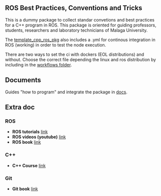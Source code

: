 ## ROS Best Practices, Conventions and Tricks

This is a dummy package to collect standar convetions and best practices for a C++ program in ROS. This package is oriented for guiding professors, students, researchers and laboratory technicians of Malaga University.

The [template_cpp_ros_pkg](template_cpp_ros_pkg/) also includes a .yml for continous integration in ROS (working) in order to test the node execution. 

There are two ways to set the ci with dockers (EOL distributions) and without. Choose the correct file depending the linux and ros distribution by including in the  [workflows folder](/template_cpp_ros_pkg/.github/workflows/).
## Documents 

Guides "how to program" and integrate the package in [docs](docs/good_practices.md).

## Extra doc

### ROS

- **ROS tutorials** [link](http://wiki.ros.org/ROS/Tutorials)
- **ROS videos (youtube)** [link](https://www.youtube.com/@ArticulatedRobotics)
- **ROS book** [link](https://jokane.net/agitr/)

### C++

- **C++ Course** [link](https://www.learncpp.com/)

### Git

- **Git book** [link](https://git-scm.com/book/en/v2)

